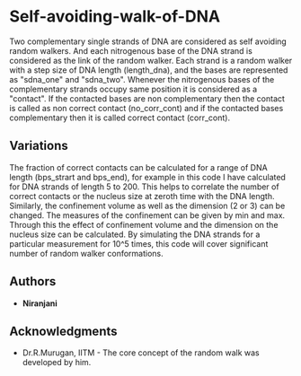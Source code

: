 # Self-avoiding-walk-of-DNA
Two complementary single strands of DNA are considered as self avoiding random walkers. And each nitrogenous base of the DNA strand is considered as the link of the random walker. Each strand is a random walker with a step size of DNA length (length_dna), and the bases are represented as "sdna_one" and "sdna_two". Whenever the nitrogenous bases of the complementary strands occupy same position it is considered as a "contact". If the contacted bases are non complementary then the contact is called as non correct contact (no_corr_cont) and if the contacted bases complementary then it is called correct contact (corr_cont).

## Variations
The fraction of correct contacts can be calculated for a range of DNA length (bps_strart and bps_end), for example in this code I have calculated for DNA strands of length 5 to 200. This helps to correlate the number of correct contacts or the nucleus size at zeroth time with the DNA length. 
Similarly, the confinement volume as well as the dimension (2 or 3) can be changed. The measures of the confinement can be given by min and max. Through this the effect of confinement volume and the dimension on the nucleus size can be calculated. 
By simulating the DNA strands for a particular measurement for 10^5 times, this code will cover significant number of random walker conformations.


## Authors

* **Niranjani** 


## Acknowledgments

* Dr.R.Murugan, IITM - The core concept of the random walk was developed by him.
